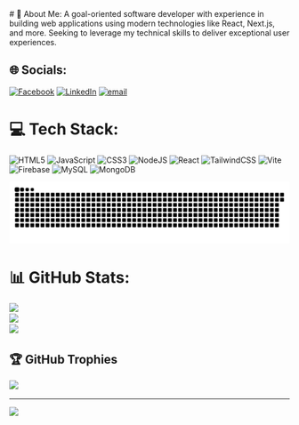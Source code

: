 
<div align-center>
  # 💫 About Me:
A goal-oriented software developer with experience in building web applications using modern technologies like React, Next.js, and more. Seeking to leverage my technical skills to deliver exceptional user experiences.
</div>
<div align-center>
</div>
<div align-center>
</div>
<div align-center>
</div>

## 🌐 Socials:
[![Facebook](https://img.shields.io/badge/Facebook-%231877F2.svg?logo=Facebook&logoColor=white)](https://facebook.com/imtiaz.alkabir) [![LinkedIn](https://img.shields.io/badge/LinkedIn-%230077B5.svg?logo=linkedin&logoColor=white)](https://linkedin.com/in/imtiazalkabir) [![email](https://img.shields.io/badge/Email-D14836?logo=gmail&logoColor=white)](mailto:imtiazalkabir@gmail.com) 

# 💻 Tech Stack:
![HTML5](https://img.shields.io/badge/html5-%23E34F26.svg?style=flat-square&logo=html5&logoColor=white) ![JavaScript](https://img.shields.io/badge/javascript-%23323330.svg?style=flat-square&logo=javascript&logoColor=%23F7DF1E) ![CSS3](https://img.shields.io/badge/css3-%231572B6.svg?style=flat-square&logo=css3&logoColor=white) ![NodeJS](https://img.shields.io/badge/node.js-6DA55F?style=flat-square&logo=node.js&logoColor=white) ![React](https://img.shields.io/badge/react-%2320232a.svg?style=flat-square&logo=react&logoColor=%2361DAFB) ![TailwindCSS](https://img.shields.io/badge/tailwindcss-%2338B2AC.svg?style=flat-square&logo=tailwind-css&logoColor=white) ![Vite](https://img.shields.io/badge/vite-%23646CFF.svg?style=flat-square&logo=vite&logoColor=white) ![Firebase](https://img.shields.io/badge/firebase-a08021?style=flat-square&logo=firebase&logoColor=ffcd34) ![MySQL](https://img.shields.io/badge/mysql-4479A1.svg?style=flat-square&logo=mysql&logoColor=white) ![MongoDB](https://img.shields.io/badge/MongoDB-%234ea94b.svg?style=flat-square&logo=mongodb&logoColor=white)


<img src="https://raw.githubusercontent.com/imtiaz-al-kabir/imtiaz-al-kabir/output/snake.svg" width = 1500 alt="Snake animation" />

# 📊 GitHub Stats:
![](https://github-readme-stats.vercel.app/api?username=imtiaz-al-kabir&theme=dark&hide_border=false&include_all_commits=true&count_private=false)<br/>
![](https://nirzak-streak-stats.vercel.app/?user=imtiaz-al-kabir&theme=dark&hide_border=false)<br/>
![](https://github-readme-stats.vercel.app/api/top-langs/?username=imtiaz-al-kabir&theme=dark&hide_border=false&include_all_commits=true&count_private=false&layout=compact)

## 🏆 GitHub Trophies
![](https://github-profile-trophy.vercel.app/?username=imtiaz-al-kabir&theme=nord&no-frame=true&no-bg=false&margin-w=4)

---
[![](https://visitcount.itsvg.in/api?id=imtiaz-al-kabir&icon=0&color=0)](https://visitcount.itsvg.in)



<!-- Proudly created with GPRM ( https://gprm.itsvg.in ) -->
